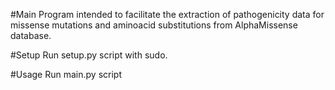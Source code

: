 #Main
Program intended to facilitate the extraction of pathogenicity data for missense mutations and aminoacid substitutions from AlphaMissense database.

#Setup
Run setup.py script with sudo.

#Usage
Run main.py script

